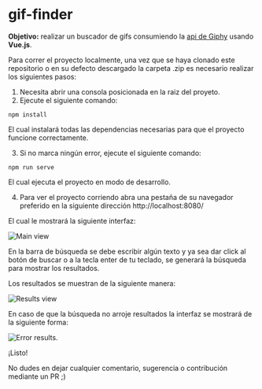 # gif-finder

**Objetivo:** realizar un buscador de gifs consumiendo la [api de Giphy](https://developers.giphy.com/) usando **Vue.js**.

Para correr el proyecto localmente, una vez que se haya clonado este repositorio o en su defecto descargado la carpeta .zip es necesario realizar los siguientes pasos:

1. Necesita abrir una consola posicionada en la raiz del proyeto.
2. Ejecute el siguiente comando:
```
npm install
```
El cual instalará todas las dependencias necesarias para que el proyecto funcione correctamente.

3. Si no marca ningún error, ejecute el siguiente comando:

```
npm run serve
```
El cual ejecuta el proyecto en modo de desarrollo.

4. Para ver el proyecto corriendo abra una pestaña de su navegador preferido en la siguiente dirección http://localhost:8080/

El cual le mostrará la siguiente interfaz:

![Main view](http://intidev.videliapps.com/resource.intidev.info/images/UI-gif-finder.PNG)

En la barra de búsqueda se debe escribir algún texto y ya sea dar click al botón de buscar o a la tecla enter de tu teclado, se generará la búsqueda para mostrar los resultados.

Los resultados se muestran de la siguiente manera:

![Results view](http://intidev.videliapps.com/resource.intidev.info/images/UI-results-gif-finder.PNG)

En caso de que la búsqueda no arroje resultados la interfaz se mostrará de la siguiente forma:

![Error results](http://intidev.videliapps.com/resource.intidev.info/images/UI-%20error-gif-finder.PNG).

¡Listo!

No dudes en dejar cualquier comentario, sugerencia o contribución mediante un PR ;)
